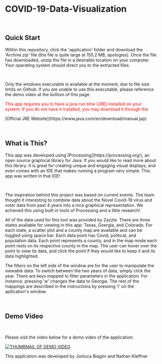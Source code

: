 # COVID-19-Data-Visualization
<br/>
<h2>Quick Start</h2>
<p>Within this repository, click the 'application' folder and download the 'Archive.zip' file (the file is quite large at 155.2 MB, apologies). Once the file
has downloaded, unzip the file in a desirable location on your computer. Your operating system should direct you to the extracted files.</p>
<br/>
<p>Only the windows executable is available at the moment, due to file size limits on Github. If you are unable to use this executable, please reference the demo video at the bottom of this page.</p>
<span style="color:red">This app requires you to have a java run time (JRE) installed on your system. If you do not have it installed, you may download it through the </span><p>[Official JRE Website](https://www.java.com/en/download/manual.jsp)</p>
<br/>
<h2>What is This?</h2>
<p>This app was developed using [Processing](https://processing.org/), an open source graphical library for Java. If you would like to read more about this library. It is great for creating unique and engaging visual displays, and even comes with an IDE that makes running a program very simple. This app was written in that IDE!</p>
<br/>
<p>The inspiration behind this project was based on current events. The team thought it interesting to combine data about the Novel Covid-19 virus and voter data from past 4 years into a nice graphical representation. We achieved this using built in tools of Processing and a little research!</p>
<p>All of the data used for this tool was provided by Zazzle. There are three states available for viewing in this app: Texas, Goergia, and Colorado. For each state, a scatter plot and a county map are available and can be toggled using space bar. Each data point has Covid, political, and population data. Each point represents a county, and in the map mode each point rests on its respective county in the map. The user can hover over the point to view its data, and click the point if they would like to keep it and its data highlighted.</p>
<p>The filters on the left side of the window are for the user to manipulate the viewable data. To switch between the two years of data, simply click the year. There are keys mapped to filter parameters in the application. For instance, pressing 'w' changes the data to Georgia. The rest of the mappings are described in the instructions by pressing 'i' on the apllication's window.</P>
<br/>
<h2>Demo Video</h2>
<br/>
<p>Please visit the video below for a demo video of the application:</p>

[![THUMBNAIL OF DEMO VIDEO](https://img.youtube.com/vi/bNux743AMBc/0.jpg)](https://www.youtube.com/watch?v=YbNux743AMBc)

<p>This application was developed by Jonluca Biagini and Nathan Kleffner</p>
